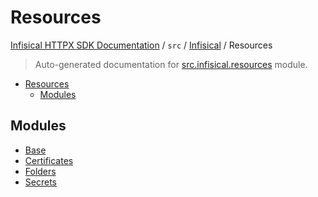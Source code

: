 # Resources

[Infisical HTTPX SDK Documentation](../../../README.md#infisical-httpx-sdk-documentation) / `src` / [Infisical](../index.md#infisical) / Resources

> Auto-generated documentation for [src.infisical.resources](https://github.com/riebecj/infisical-httpx-sdk/blob/main/src/infisical/resources/__init__.py) module.

- [Resources](#resources)
  - [Modules](#modules)

## Modules

- [Base](./base.md)
- [Certificates](certificates/index.md)
- [Folders](folders/index.md)
- [Secrets](secrets/index.md)